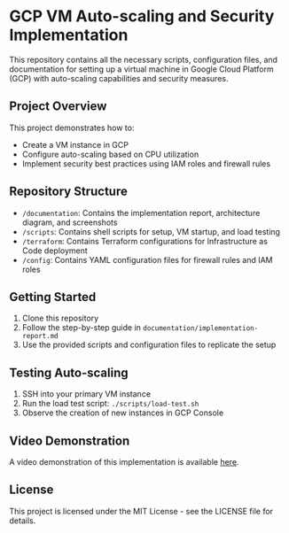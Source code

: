 # GCP VM Auto-scaling and Security Implementation

This repository contains all the necessary scripts, configuration files, and documentation for setting up a virtual machine in Google Cloud Platform (GCP) with auto-scaling capabilities and security measures.

## Project Overview

This project demonstrates how to:
- Create a VM instance in GCP
- Configure auto-scaling based on CPU utilization
- Implement security best practices using IAM roles and firewall rules

## Repository Structure

- `/documentation`: Contains the implementation report, architecture diagram, and screenshots
- `/scripts`: Contains shell scripts for setup, VM startup, and load testing
- `/terraform`: Contains Terraform configurations for Infrastructure as Code deployment
- `/config`: Contains YAML configuration files for firewall rules and IAM roles

## Getting Started

1. Clone this repository
2. Follow the step-by-step guide in `documentation/implementation-report.md`
3. Use the provided scripts and configuration files to replicate the setup

## Testing Auto-scaling

1. SSH into your primary VM instance
2. Run the load test script: `./scripts/load-test.sh`
3. Observe the creation of new instances in GCP Console

## Video Demonstration

A video demonstration of this implementation is available [here](link-to-your-video).

## License

This project is licensed under the MIT License - see the LICENSE file for details.
